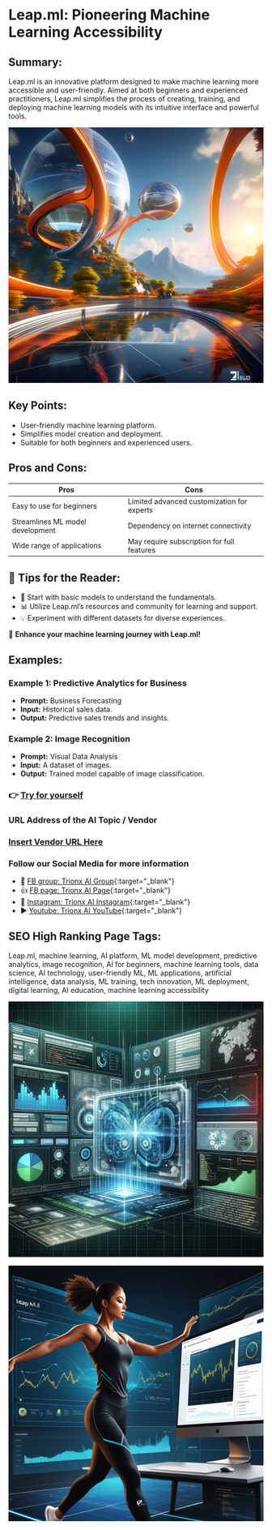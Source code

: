 
# Leap.ml: Pioneering Machine Learning Accessibility

## Summary:
Leap.ml is an innovative platform designed to make machine learning more accessible and user-friendly. Aimed at both beginners and experienced practitioners, Leap.ml simplifies the process of creating, training, and deploying machine learning models with its intuitive interface and powerful tools.

![Alt text](leapml1.webp)

## Key Points:
- User-friendly machine learning platform.
- Simplifies model creation and deployment.
- Suitable for both beginners and experienced users.

## Pros and Cons:

| Pros                                  | Cons                                  |
|---------------------------------------|---------------------------------------|
| Easy to use for beginners             | Limited advanced customization for experts |
| Streamlines ML model development      | Dependency on internet connectivity   |
| Wide range of applications            | May require subscription for full features |

## 🌟 Tips for the Reader:
- 🚀 Start with basic models to understand the fundamentals.
- 📊 Utilize Leap.ml’s resources and community for learning and support.
- 💡 Experiment with different datasets for diverse experiences.

🔵 **Enhance your machine learning journey with Leap.ml!**

## Examples:

### Example 1: Predictive Analytics for Business
- **Prompt:** Business Forecasting
- **Input:** Historical sales data.
- **Output:** Predictive sales trends and insights.

### Example 2: Image Recognition
- **Prompt:** Visual Data Analysis
- **Input:** A dataset of images.
- **Output:** Trained model capable of image classification.

### 👉 [Try for yourself](<https://tryleap.ai/>)

### URL Address of the AI Topic / Vendor
### [Insert Vendor URL Here](<https://tryleap.ai/>)

### Follow our Social Media for more information
- 📘 [FB group: Trionx AI Group](https://www.facebook.com/groups/trionxai){:target="_blank"}
- 👍 [FB page: Trionx AI Page](https://www.facebook.com/ai.trionxai){:target="_blank"}
- 📸 [Instagram: Trionx AI Instagram](https://www.instagram.com/trionxai/){:target="_blank"}
- ▶️ [Youtube: Trionx AI YouTube](https://www.youtube.com/@robotdocs/){:target="_blank"}

## SEO High Ranking Page Tags:
Leap.ml, machine learning, AI platform, ML model development, predictive analytics, image recognition, AI for beginners, machine learning tools, data science, AI technology, user-friendly ML, ML applications, artificial intelligence, data analysis, ML training, tech innovation, ML deployment, digital learning, AI education, machine learning accessibility

![Alt text](leap.webp)


![Alt text](leapmodel.webp)